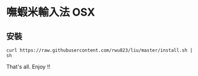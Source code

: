 # 嘸蝦米輸入法 OSX

## 安裝
    curl https://raw.githubusercontent.com/rwu823/liu/master/install.sh | sh

That's all. Enjoy !!
